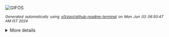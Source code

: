 <div align="justify">
<picture>
    <source media="(prefers-color-scheme: dark)" srcset="https://i.ibb.co/SnGy6TJ/output-gif.gif">
    <source media="(prefers-color-scheme: light)" srcset="https://i.ibb.co/SnGy6TJ/output-gif.gif">
    <img alt="GIFOS" src="https://i.ibb.co/SnGy6TJ/output-gif.gif">
</picture>

<sub><i>Generated automatically using [x0rzavi/github-readme-terminal](https://github.com/x0rzavi/github-readme-terminal) on Mon Jun 03 06:50:47 AM IST 2024</i></sub>

<details>
<summary>More details</summary>

</details>
</div>

<!-- Image deletion URL: https://ibb.co/G2NpdwF/e211874251245008db29709fb04f6423 -->